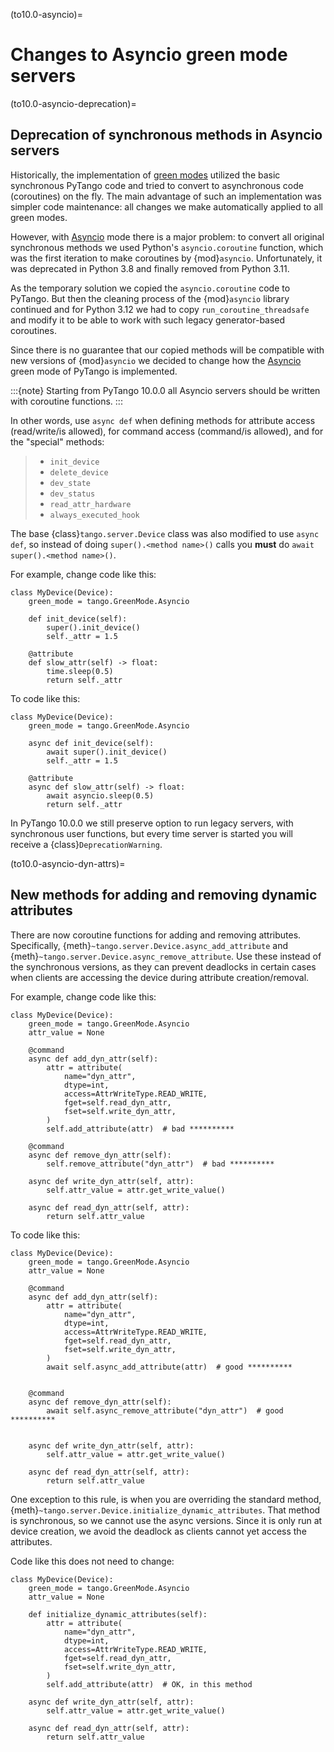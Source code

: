 (to10.0-asyncio)=

# Changes to Asyncio green mode servers

(to10.0-asyncio-deprecation)=

## Deprecation of synchronous methods in Asyncio servers

Historically, the implementation of [green modes](#green-modes-overview) utilized the basic
synchronous PyTango code and tried to convert to asynchronous code (coroutines) on the fly. The main advantage
of such an implementation was simpler code maintenance: all changes we make automatically applied to all green modes.

However, with [Asyncio](https://docs.python.org/3/library/asyncio.html) mode there is a major problem:
to convert all original synchronous methods we used Python's `asyncio.coroutine` function,
which was the first iteration to make coroutines by {mod}`asyncio`. Unfortunately, it  was deprecated in Python 3.8
and finally removed from Python 3.11.

As the temporary solution we copied the `asyncio.coroutine` code to PyTango.
But then the cleaning process of the {mod}`asyncio` library continued and for Python 3.12 we
had to copy `run_coroutine_threadsafe` and modify it to be able to work with such legacy generator-based coroutines.

Since there is no guarantee that our copied methods will be compatible
with new versions of {mod}`asyncio` we decided to change how the
[Asyncio](https://docs.python.org/3/library/asyncio.html) green mode of PyTango is implemented.

:::{note}
Starting from PyTango 10.0.0 all Asyncio servers should be written with coroutine functions.
:::

In other words, use `async def` when defining methods for attribute access (read/write/is allowed),
for command access (command/is allowed), and for the "special" methods:

> - `init_device`
> - `delete_device`
> - `dev_state`
> - `dev_status`
> - `read_attr_hardware`
> - `always_executed_hook`

The base {class}`tango.server.Device` class was also modified to use `async def`, so instead of
doing `super().<method name>()` calls you **must** do `await super().<method name>()`.

For example, change code like this:

```
class MyDevice(Device):
    green_mode = tango.GreenMode.Asyncio

    def init_device(self):
        super().init_device()
        self._attr = 1.5

    @attribute
    def slow_attr(self) -> float:
        time.sleep(0.5)
        return self._attr
```

To code like this:

```
class MyDevice(Device):
    green_mode = tango.GreenMode.Asyncio

    async def init_device(self):
        await super().init_device()
        self._attr = 1.5

    @attribute
    async def slow_attr(self) -> float:
        await asyncio.sleep(0.5)
        return self._attr
```

In PyTango 10.0.0 we still preserve option to run legacy servers, with synchronous user functions,
but every time server is started you will receive a {class}`DeprecationWarning`.

(to10.0-asyncio-dyn-attrs)=

## New methods for adding and removing dynamic attributes

There are now coroutine functions for adding and removing attributes. Specifically,
{meth}`~tango.server.Device.async_add_attribute` and {meth}`~tango.server.Device.async_remove_attribute`.
Use these instead of the synchronous versions, as they can prevent deadlocks in certain cases
when clients are accessing the device during attribute creation/removal.

For example, change code like this:

```
class MyDevice(Device):
    green_mode = tango.GreenMode.Asyncio
    attr_value = None

    @command
    async def add_dyn_attr(self):
        attr = attribute(
            name="dyn_attr",
            dtype=int,
            access=AttrWriteType.READ_WRITE,
            fget=self.read_dyn_attr,
            fset=self.write_dyn_attr,
        )
        self.add_attribute(attr)  # bad **********

    @command
    async def remove_dyn_attr(self):
        self.remove_attribute("dyn_attr")  # bad **********

    async def write_dyn_attr(self, attr):
        self.attr_value = attr.get_write_value()

    async def read_dyn_attr(self, attr):
        return self.attr_value
```

To code like this:

```
class MyDevice(Device):
    green_mode = tango.GreenMode.Asyncio
    attr_value = None

    @command
    async def add_dyn_attr(self):
        attr = attribute(
            name="dyn_attr",
            dtype=int,
            access=AttrWriteType.READ_WRITE,
            fget=self.read_dyn_attr,
            fset=self.write_dyn_attr,
        )
        await self.async_add_attribute(attr)  # good **********


    @command
    async def remove_dyn_attr(self):
        await self.async_remove_attribute("dyn_attr")  # good **********


    async def write_dyn_attr(self, attr):
        self.attr_value = attr.get_write_value()

    async def read_dyn_attr(self, attr):
        return self.attr_value
```

One exception to this rule, is when you are overriding the standard method,
{meth}`~tango.server.Device.initialize_dynamic_attributes`.  That method is
synchronous, so we cannot use the async versions.  Since it is only run at device
creation, we avoid the deadlock as clients cannot yet access the attributes.

Code like this does not need to change:

```
class MyDevice(Device):
    green_mode = tango.GreenMode.Asyncio
    attr_value = None

    def initialize_dynamic_attributes(self):
        attr = attribute(
            name="dyn_attr",
            dtype=int,
            access=AttrWriteType.READ_WRITE,
            fget=self.read_dyn_attr,
            fset=self.write_dyn_attr,
        )
        self.add_attribute(attr)  # OK, in this method

    async def write_dyn_attr(self, attr):
        self.attr_value = attr.get_write_value()

    async def read_dyn_attr(self, attr):
        return self.attr_value
```
